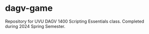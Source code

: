 # dagv-game
Repository for UVU DAGV 1400 Scripting Essentials class. Completed during 2024 Spring Semester.
